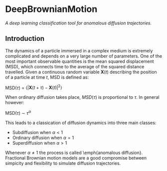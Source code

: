 # DeepBrownianMotion
*A deep learning classification tool for anomalous diffusion trajectories.*

## Introduction

The dynamics of a particle immersed in a complex medium is extremely complicated and depends on a very large number of parameters. One of the most important observable quantities is the mean squared displacement (MSD),  which connects time to the average of the squared distance travelled.
Given a continuous random variable $\boldsymbol{X}(t)$ describing the position of a particle at time $t$, MSD is defined as:

   $\mathrm{MSD}\left(\tau\right)$ $=$ $\langle\left|\boldsymbol{X}\left(t+\tau\right)-\boldsymbol{X}\left(t\right)\right|^2\rangle$

When ordinary diffusion takes place, $MSD(\tau)$ is proportional to $\tau$.
In general however:

   $\mathrm{MSD}\left(\tau\right)$ $\sim$ $\tau^\alpha$

This leads to a classication of diffusion dynamics into three main classes:

- Subdiffusion when $\alpha < 1$
- Ordinary diffusion when $\alpha = 1$
- Superdiffusion when $\alpha > 1$

Whenever $\alpha \neq 1$ the process is called \emph{anomalous diffusion}. Fractional Brownian motion models are a good compromise between simpicity and flexibility to simulate diffusion trajectories.
